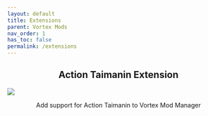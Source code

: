 ```yaml
---
layout: default
title: Extensions
parent: Vortex Mods
nav_order: 1
has_toc: false
permalink: /extensions
---
```


<div class="card">
  <h2 style="text-align:center" class="text-delta">Action Taimanin Extension</h2>
  <a href="https://www.nexusmods.com/site/mods/546" target="_blank">
    <img src="https://staticdelivery.nexusmods.com/mods/2295/images/headers/546_1746338251.jpg" /></a>
  <div class="container">
    <p style="text-align:center" class="text-delta">Add support for Action Taimanin to Vortex Mod Manager</p>
  </div>
</div>